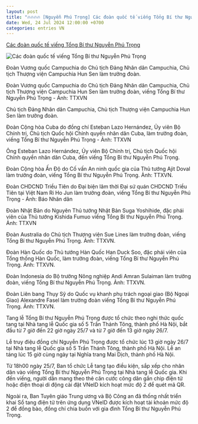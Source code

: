 ```yaml
---
layout: post
title: "🔥🔥🔥🔥 [Nguyễn Phú Trọng] Các đoàn quốc tế viếng Tổng Bí thư Nguyễn Phú Trọng"
date: Wed, 24 Jul 2024 12:00:00 +0700
categories: entries VN
---
```

[Các đoàn quốc tế viếng Tổng Bí thư Nguyễn Phú Trọng](https://vneconomy.vn/cac-doan-quoc-te-vieng-tong-bi-thu-nguyen-phu-trong.htm)

![Các đoàn quốc tế viếng Tổng Bí thư Nguyễn Phú Trọng](https://media.vneconomy.vn/640x360/images/upload/2024/07/25/44f1cdba699accc4958b.jpg)

Đoàn Vương quốc Campuchia do Chủ tịch Đảng Nhân dân Campuchia, Chủ tịch Thượng viện Campuchia Hun Sen làm trưởng đoàn.

Đoàn Vương quốc Campuchia do Chủ tịch Đảng Nhân dân Campuchia, Chủ tịch Thượng viện Campuchia Hun Sen làm trưởng đoàn, viếng Tổng Bí thư Nguyễn Phú Trọng - Ảnh: TTXVN

Chủ tịch Đảng Nhân dân Campuchia, Chủ tịch Thượng viện Campuchia Hun Sen làm trưởng đoàn.

Đoàn Cộng hòa Cuba do đồng chí Esteban Lazo Hernández, Ủy viên Bộ Chính trị, Chủ tịch Quốc hội Chính quyền nhân dân Cuba, làm trưởng đoàn, viếng Tổng Bí thư Nguyễn Phú Trọng - Ảnh: TTXVN

Ông Esteban Lazo Hernández, Ủy viên Bộ Chính trị, Chủ tịch Quốc hội Chính quyền nhân dân Cuba, đến viếng Tổng Bí thư Nguyễn Phú Trọng.

Đoàn Cộng hòa Ấn Độ do Cố vấn An ninh quốc gia của Thủ tướng Ajit Doval làm trưởng đoàn, viếng Tổng Bí thư Nguyễn Phú Trọng. Ảnh: TTXVN.

Đoàn CHDCND Triều Tiên do Đại biện lâm thời Đại sứ quán CHDCND Triều Tiên tại Việt Nam Ri Ho Jun làm trưởng đoàn, viếng Tổng Bí thư Nguyễn Phú Trọng - Ảnh: Báo Nhân dân

Đoàn Nhật Bản do Nguyên Thủ tướng Nhật Bản Suga Yoshihide, đặc phái viên của Thủ tướng Kishida Fumuo viếng Tổng Bí thư Nguyễn Phú Trọng. Ảnh: TTXVN

Đoàn Australia do Chủ tịch Thượng viện Sue Lines làm trưởng đoàn, viếng Tổng Bí thư Nguyễn Phú Trọng. Ảnh: TTXVN.

Đoàn Hàn Quốc do Thủ tướng Hàn Quốc Han Duck Soo, đặc phái viên của Tổng thống Hàn Quốc, làm trưởng đoàn, viếng Tổng Bí thư Nguyễn Phú Trọng. Ảnh: TTXVN.

Đoàn Indonesia do Bộ trưởng Nông nghiệp Andi Amran Sulaiman làm trưởng đoàn, viếng Tổng Bí thư Nguyễn Phú Trọng. Ảnh: TTXVN.

Đoàn Liên bang Thụy Sỹ do Quốc vụ khanh phụ trách ngoại giao (Bộ Ngoại Giao) Alexandre Fasel làm trưởng đoàn viếng Tổng Bí thư Nguyễn Phú Trọng. Ảnh: TTXVN.

Tang lễ Tổng Bí thư Nguyễn Phú Trọng được tổ chức theo nghi thức quốc tang tại Nhà tang lễ Quốc gia số 5 Trần Thánh Tông, thành phố Hà Nội, bắt đầu từ 7 giờ đến 22 giờ ngày 25/7 và từ 7 giờ đến 13 giờ ngày 26/7.

Lễ truy điệu đồng chí Nguyễn Phú Trọng được tổ chức lúc 13 giờ ngày 26/7 tại Nhà tang lễ Quốc gia số 5 Trần Thánh Tông, thành phố Hà Nội. Lễ an táng lúc 15 giờ cùng ngày tại Nghĩa trang Mai Dịch, thành phố Hà Nội.

Từ 18h00 ngày 25/7, Ban tổ chức Lễ tang tạo điều kiện, sắp xếp cho nhân dân vào viếng Tổng Bí thư Nguyễn Phú Trọng tại Nhà tang lễ Quốc gia. Khi đến viếng, người dân mang theo thẻ căn cước công dân gắn chip điện tử hoặc điện thoại di động cài đặt VNeID kích hoạt mức độ 2 để quét mã QR.

Ngoài ra, Ban Tuyên giáo Trung ương và Bộ Công an đã thống nhất triển khai Sổ tang điện tử trên ứng dụng VNeID được kích hoạt tài khoản mức độ 2 để đồng bào, đồng chí chia buồn với gia đình Tổng Bí thư Nguyễn Phú Trọng.

